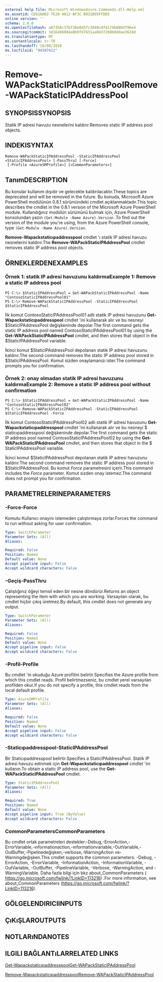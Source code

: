 ```yaml
---
external help file: Microsoft.WindowsAzure.Commands.dll-Help.xml
ms.assetid: CE618AD2-7E28-4012-BF3C-B932B95FFDD5
online version: ''
schema: 2.0.0
ms.openlocfilehash: a07358c37bf30e8d5fc3040cdfd174b800df96e4
ms.sourcegitcommit: 3d16496984a0b9fd7631aa043726060ddae3624d
ms.translationtype: MT
ms.contentlocale: tr-TR
ms.lasthandoff: 10/08/2020
ms.locfileid: "94107412"
---
```

# <span data-ttu-id="6e8ac-101">Remove-WAPackStaticIPAddressPool</span><span class="sxs-lookup"><span data-stu-id="6e8ac-101">Remove-WAPackStaticIPAddressPool</span></span>

## <span data-ttu-id="6e8ac-102">SYNOPSIS</span><span class="sxs-lookup"><span data-stu-id="6e8ac-102">SYNOPSIS</span></span>
<span data-ttu-id="6e8ac-103">Statik IP adresi havuzu nesnelerini kaldırır.</span><span class="sxs-lookup"><span data-stu-id="6e8ac-103">Removes static IP address pool objects.</span></span>

## <span data-ttu-id="6e8ac-104">INDEKI</span><span class="sxs-lookup"><span data-stu-id="6e8ac-104">SYNTAX</span></span>

```
Remove-WAPackStaticIPAddressPool -StaticIPAddressPool <StaticIPAddressPool> [-PassThru] [-Force]
 [-Profile <AzureSMProfile>] [<CommonParameters>]
```

## <span data-ttu-id="6e8ac-105">Tanım</span><span class="sxs-lookup"><span data-stu-id="6e8ac-105">DESCRIPTION</span></span>
<span data-ttu-id="6e8ac-106">Bu konular kullanım dışıdır ve gelecekte kaldırılacaktır.</span><span class="sxs-lookup"><span data-stu-id="6e8ac-106">These topics are deprecated and will be removed in the future.</span></span>
<span data-ttu-id="6e8ac-107">Bu konuda, Microsoft Azure PowerShell modülünün 0.8.1 sürümündeki cmdlet açıklanmaktadır.</span><span class="sxs-lookup"><span data-stu-id="6e8ac-107">This topic describes the cmdlet in the 0.8.1 version of the Microsoft Azure PowerShell module.</span></span>
<span data-ttu-id="6e8ac-108">Kullandığınız modülün sürümünü bulmak için, Azure PowerShell konsolundan yazın `(Get-Module -Name Azure).Version` .</span><span class="sxs-lookup"><span data-stu-id="6e8ac-108">To find out the version of the module you're using, from the Azure PowerShell console, type `(Get-Module -Name Azure).Version`.</span></span>

<span data-ttu-id="6e8ac-109">**Remove-Wapackstaticıpaddresspool** cmdlet 'ı statik IP adresi havuzu nesnelerini kaldırır.</span><span class="sxs-lookup"><span data-stu-id="6e8ac-109">The **Remove-WAPackStaticIPAddressPool** cmdlet removes static IP address pool objects.</span></span>

## <span data-ttu-id="6e8ac-110">ÖRNEKLERDEN</span><span class="sxs-lookup"><span data-stu-id="6e8ac-110">EXAMPLES</span></span>

### <span data-ttu-id="6e8ac-111">Örnek 1: statik IP adresi havuzunu kaldırma</span><span class="sxs-lookup"><span data-stu-id="6e8ac-111">Example 1: Remove a static IP address pool</span></span>
```
PS C:\> $StaticIPAddressPool = Get-WAPackStaticIPAddressPool -Name "ContosoStaticIPAddressPool01"
PS C:\> Remove-WAPackStaticIPAddressPool -StaticIPAddressPool $StaticIPAddressPool
```

<span data-ttu-id="6e8ac-112">İlk komut ContosoStaticIPAddressPool01 adlı statik IP adresi havuzunu **Get-Wapackstaticıpaddresspool** cmdlet 'ini kullanarak alır ve bu nesneyi $StaticIPAddressPool değişkeninde depolar.</span><span class="sxs-lookup"><span data-stu-id="6e8ac-112">The first command gets the static IP address pool named ContosoStaticIPAddressPool01 by using the **Get-WAPackStaticIPAddressPool** cmdlet, and then stores that object in the $StaticIPAddressPool variable.</span></span>

<span data-ttu-id="6e8ac-113">İkinci komut $StaticIPAddressPool depolanan statik IP adresi havuzunu kaldırır.</span><span class="sxs-lookup"><span data-stu-id="6e8ac-113">The second command removes the static IP address pool stored in $StaticIPAddressPool.</span></span>
<span data-ttu-id="6e8ac-114">Komut sizden onaylamanızı ister.</span><span class="sxs-lookup"><span data-stu-id="6e8ac-114">The command prompts you for confirmation.</span></span>

### <span data-ttu-id="6e8ac-115">Örnek 2: onay olmadan statik IP adresi havuzunu kaldırma</span><span class="sxs-lookup"><span data-stu-id="6e8ac-115">Example 2: Remove a static IP address pool without confirmation</span></span>
```
PS C:\> $StaticIPAddressPool = Get-WAPackStaticIPAddressPool -Name "ContosoStaticIPAddressPool02"
PS C:\> Remove-WAPackStaticIPAddressPool -StaticIPAddressPool $StaticIPAddressPool -Force
```

<span data-ttu-id="6e8ac-116">İlk komut ContosoStaticIPAddressPool02 adlı statik IP adresi havuzunu **Get-Wapackstaticıpaddresspool** cmdlet 'ini kullanarak alır ve bu nesneyi $ staticıpaddresspool değişkeninde depolar.</span><span class="sxs-lookup"><span data-stu-id="6e8ac-116">The first command gets the static IP address pool named ContosoStaticIPAddressPool02 by using the **Get-WAPackStaticIPAddressPool** cmdlet, and then stores that object in the $ StaticIPAddressPool variable.</span></span>

<span data-ttu-id="6e8ac-117">İkinci komut $StaticIPAddressPool depolanan statik IP adresi havuzunu kaldırır.</span><span class="sxs-lookup"><span data-stu-id="6e8ac-117">The second command removes the static IP address pool stored in $StaticIPAddressPool.</span></span>
<span data-ttu-id="6e8ac-118">Bu komut *Force* parametresini içerir.</span><span class="sxs-lookup"><span data-stu-id="6e8ac-118">This command includes the *Force* parameter.</span></span>
<span data-ttu-id="6e8ac-119">Komut sizden onay istemez.</span><span class="sxs-lookup"><span data-stu-id="6e8ac-119">The command does not prompt you for confirmation.</span></span>

## <span data-ttu-id="6e8ac-120">PARAMETRELERINE</span><span class="sxs-lookup"><span data-stu-id="6e8ac-120">PARAMETERS</span></span>

### <span data-ttu-id="6e8ac-121">-Force</span><span class="sxs-lookup"><span data-stu-id="6e8ac-121">-Force</span></span>
<span data-ttu-id="6e8ac-122">Komutu Kullanıcı onayını istemeden çalıştırmaya zorlar.</span><span class="sxs-lookup"><span data-stu-id="6e8ac-122">Forces the command to run without asking for user confirmation.</span></span>

```yaml
Type: SwitchParameter
Parameter Sets: (All)
Aliases:

Required: False
Position: Named
Default value: None
Accept pipeline input: False
Accept wildcard characters: False
```

### <span data-ttu-id="6e8ac-123">-Geçiş</span><span class="sxs-lookup"><span data-stu-id="6e8ac-123">-PassThru</span></span>
<span data-ttu-id="6e8ac-124">Çalıştığınız öğeyi temsil eden bir nesne döndürür.</span><span class="sxs-lookup"><span data-stu-id="6e8ac-124">Returns an object representing the item with which you are working.</span></span>
<span data-ttu-id="6e8ac-125">Varsayılan olarak, bu cmdlet hiçbir çıkış üretmez.</span><span class="sxs-lookup"><span data-stu-id="6e8ac-125">By default, this cmdlet does not generate any output.</span></span>

```yaml
Type: SwitchParameter
Parameter Sets: (All)
Aliases:

Required: False
Position: Named
Default value: None
Accept pipeline input: False
Accept wildcard characters: False
```

### <span data-ttu-id="6e8ac-126">-Profil</span><span class="sxs-lookup"><span data-stu-id="6e8ac-126">-Profile</span></span>
<span data-ttu-id="6e8ac-127">Bu cmdlet 'in okuduğu Azure profilini belirtir.</span><span class="sxs-lookup"><span data-stu-id="6e8ac-127">Specifies the Azure profile from which this cmdlet reads.</span></span>
<span data-ttu-id="6e8ac-128">Profil belirtmezseniz, bu cmdlet yerel varsayılan profilden okur.</span><span class="sxs-lookup"><span data-stu-id="6e8ac-128">If you do not specify a profile, this cmdlet reads from the local default profile.</span></span>

```yaml
Type: AzureSMProfile
Parameter Sets: (All)
Aliases:

Required: False
Position: Named
Default value: None
Accept pipeline input: False
Accept wildcard characters: False
```

### <span data-ttu-id="6e8ac-129">-Staticıpaddresspool</span><span class="sxs-lookup"><span data-stu-id="6e8ac-129">-StaticIPAddressPool</span></span>
<span data-ttu-id="6e8ac-130">Bir Staticıpaddresspool belirtir.</span><span class="sxs-lookup"><span data-stu-id="6e8ac-130">Specifies a StaticIPAddressPool.</span></span>
<span data-ttu-id="6e8ac-131">Statik IP adresi havuzu edinmek için **Get-Wapackstaticıpaddresspool** cmdlet 'ini kullanın.</span><span class="sxs-lookup"><span data-stu-id="6e8ac-131">To obtain a static IP address pool, use the **Get-WAPackStaticIPAddressPool** cmdlet.</span></span>

```yaml
Type: StaticIPAddressPool
Parameter Sets: (All)
Aliases:

Required: True
Position: Named
Default value: None
Accept pipeline input: True (ByValue)
Accept wildcard characters: False
```

### <span data-ttu-id="6e8ac-132">CommonParameters</span><span class="sxs-lookup"><span data-stu-id="6e8ac-132">CommonParameters</span></span>
<span data-ttu-id="6e8ac-133">Bu cmdlet ortak parametreleri destekler:-Debug,-ErrorAction,-ErrorVariable,-ınformationaction,-ınformationvariable,-OutVariable,-OutBuffer,-Pipelinedeğişken,-verbose,-WarningAction ve-Warningdeğişken.</span><span class="sxs-lookup"><span data-stu-id="6e8ac-133">This cmdlet supports the common parameters: -Debug, -ErrorAction, -ErrorVariable, -InformationAction, -InformationVariable, -OutVariable, -OutBuffer, -PipelineVariable, -Verbose, -WarningAction, and -WarningVariable.</span></span> <span data-ttu-id="6e8ac-134">Daha fazla bilgi için bkz about_CommonParameters ( https://go.microsoft.com/fwlink/?LinkID=113216) .</span><span class="sxs-lookup"><span data-stu-id="6e8ac-134">For more information, see about_CommonParameters (https://go.microsoft.com/fwlink/?LinkID=113216).</span></span>

## <span data-ttu-id="6e8ac-135">GÖLGELENDIRICI</span><span class="sxs-lookup"><span data-stu-id="6e8ac-135">INPUTS</span></span>

## <span data-ttu-id="6e8ac-136">ÇıKıŞLAR</span><span class="sxs-lookup"><span data-stu-id="6e8ac-136">OUTPUTS</span></span>

## <span data-ttu-id="6e8ac-137">NOTLARıNDA</span><span class="sxs-lookup"><span data-stu-id="6e8ac-137">NOTES</span></span>

## <span data-ttu-id="6e8ac-138">ILGILI BAĞLANTıLAR</span><span class="sxs-lookup"><span data-stu-id="6e8ac-138">RELATED LINKS</span></span>

[<span data-ttu-id="6e8ac-139">Get-Wapackstaticıpaddresspool</span><span class="sxs-lookup"><span data-stu-id="6e8ac-139">Get-WAPackStaticIPAddressPool</span></span>](./Get-WAPackStaticIPAddressPool.md)

[<span data-ttu-id="6e8ac-140">Remove-Wapackstaticıpaddresspool</span><span class="sxs-lookup"><span data-stu-id="6e8ac-140">Remove-WAPackStaticIPAddressPool</span></span>](./Remove-WAPackStaticIPAddressPool.md)


